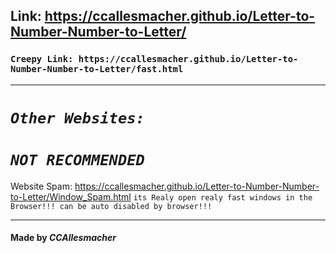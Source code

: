 ## Link: https://ccallesmacher.github.io/Letter-to-Number-Number-to-Letter/
### `Creepy Link: https://ccallesmacher.github.io/Letter-to-Number-Number-to-Letter/fast.html`
----------
# ***`Other Websites:`***
# ***`NOT RECOMMENDED`***
Website Spam: https://ccallesmacher.github.io/Letter-to-Number-Number-to-Letter/Window_Spam.html `its Realy open realy fast windows in the Browser!!! can be auto disabled by browser!!!`

-----------

#### Made by _CCAllesmacher_
